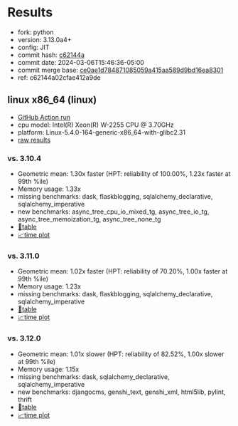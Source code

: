 # Results

- fork: python
- version: 3.13.0a4+
- config: JIT
- commit hash: [c62144a](https://github.com/python/cpython/commit/c62144a)
- commit date: 2024-03-06T15:46:36-05:00
- commit merge base: [ce0ae1d784871085059a415aa589d9bd16ea8301](https://github.com/python/cpython/commit/ce0ae1d784871085059a415aa589d9bd16ea8301)
- ref: c62144a02cfae412a9de

## linux x86_64 (linux)

- [GitHub Action run](https://github.com/faster-cpython/benchmarking/actions/runs/8206441528)
- cpu model: Intel(R) Xeon(R) W-2255 CPU @ 3.70GHz
- platform: Linux-5.4.0-164-generic-x86_64-with-glibc2.31
- [raw results](bm-20240306-linux-x86_64-python-c62144a02cfae412a9de-3.13.0a4%2B-c62144a.json)

### vs. 3.10.4

- Geometric mean: 1.30x faster (HPT: reliability of 100.00%, 1.23x faster at 99th %ile)
- Memory usage: 1.33x
- missing benchmarks: dask, flaskblogging, sqlalchemy_declarative, sqlalchemy_imperative
- new benchmarks: async_tree_cpu_io_mixed_tg, async_tree_io_tg, async_tree_memoization_tg, async_tree_none_tg
- [📄table](bm-20240306-linux-x86_64-python-c62144a02cfae412a9de-3.13.0a4%2B-c62144a-vs-3.10.4.md)
- [📈time plot](bm-20240306-linux-x86_64-python-c62144a02cfae412a9de-3.13.0a4%2B-c62144a-vs-3.10.4.png)

### vs. 3.11.0

- Geometric mean: 1.02x faster (HPT: reliability of 70.20%, 1.00x faster at 99th %ile)
- Memory usage: 1.23x
- missing benchmarks: dask, flaskblogging, sqlalchemy_declarative, sqlalchemy_imperative
- [📄table](bm-20240306-linux-x86_64-python-c62144a02cfae412a9de-3.13.0a4%2B-c62144a-vs-3.11.0.md)
- [📈time plot](bm-20240306-linux-x86_64-python-c62144a02cfae412a9de-3.13.0a4%2B-c62144a-vs-3.11.0.png)

### vs. 3.12.0

- Geometric mean: 1.01x slower (HPT: reliability of 82.52%, 1.00x slower at 99th %ile)
- Memory usage: 1.15x
- missing benchmarks: dask, sqlalchemy_declarative, sqlalchemy_imperative
- new benchmarks: djangocms, genshi_text, genshi_xml, html5lib, pylint, thrift
- [📄table](bm-20240306-linux-x86_64-python-c62144a02cfae412a9de-3.13.0a4%2B-c62144a-vs-3.12.0.md)
- [📈time plot](bm-20240306-linux-x86_64-python-c62144a02cfae412a9de-3.13.0a4%2B-c62144a-vs-3.12.0.png)


